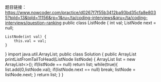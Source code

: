 题目链接：https://www.nowcoder.com/practice/d0267f7f55b3412ba93bd35cfa8e8035?tpId=13&tqId=11156&rp=1&ru=/ta/coding-interviews&qru=/ta/coding-interviews/question-ranking
public class ListNode {
    int val;
    ListNode next = null;

    ListNode(int val) {
        this.val = val;
    }
}
import java.util.ArrayList;
public class Solution {
    public ArrayList<Integer> printListFromTailToHead(ListNode listNode) {
        ArrayList<Integer> list = new ArrayList<>();
        if(listNode == null) return list;
        while(true){
            list.add(0,listNode.val);
            if(listNode.next == null) break;
            listNode = listNode.next;
        }
        return list;
    }
}
